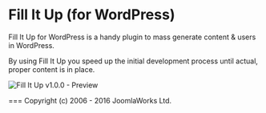 # Fill It Up (for WordPress)
Fill It Up for WordPress is a handy plugin to mass generate content &amp; users in WordPress.

By using Fill It Up you speed up the initial development process until actual, proper content is in place.

![Fill It Up v1.0.0 - Preview](https://cdn.joomlaworks.org/fillitup/assets/fill-it-up_v1.0.0_preview.png)

===
Copyright (c) 2006 - 2016 JoomlaWorks Ltd.
